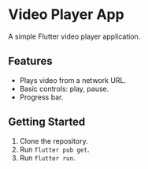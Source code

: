 # Video Player App

A simple Flutter video player application.

## Features

*   Plays video from a network URL.
*   Basic controls: play, pause.
*   Progress bar.

## Getting Started

1.  Clone the repository.
2.  Run `flutter pub get`.
3.  Run `flutter run`.
